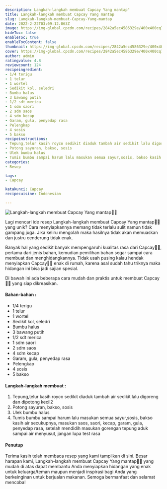 ```yaml
---
description: Langkah-langkah membuat Capcay Yang mantap"
title: Langkah-langkah membuat Capcay Yang mantap
slug: Langkah-langkah-membuat-Capcay-Yang-mantap
date: 2022-2-22T03:09:12.063Z
image: https://img-global.cpcdn.com/recipes/2842a5ec4586329e/400x400cq70/photo.jpg
hideToc: false
enableToc: true
enableTocContent: false
thumbnail: https://img-global.cpcdn.com/recipes/2842a5ec4586329e/400x400cq70/photo.jpg
cover: https://img-global.cpcdn.com/recipes/2842a5ec4586329e/400x400cq70/photo.jpg
author: admin
ratingvalue: 4.8
reviewcount: 124
recipeingredient:
- 1/4 terigu
- 1 telur
- 1 wortel
- Sedikit kol, seledri
- Bumbu halus
- 3 bawang putih
- 1/2 sdt merica
- 1 sdm saori
- 2 sdm saos
- 4 sdm kecap
- Garam, gula, penyedap rasa
- Pelengkap
- 4 sosis
- 5 bakso
recipeinstructions:
- Tepung,telur kasih royco sedikit diaduk tambah air sedikit lalu digoreng dan dipotong kecil2
- Potong sayuran, bakso, sosis
- Ulek bumbu halus
- Tumis bumbu sampai harum lalu masukan semua sayur,sosis, bakso kasih air secukupnya, masukan saos, saori, kecap, garam, gula, penyedap rasa, setelah mendidih masukan gorengan tepung aduk sampai air menyusut, jangan lupa test rasa
categories:
- Resep

tags:
- Capcay

katakunci: Capcay
recipecuisine: Indonesian

---
```


![Langkah-langkah membuat Capcay Yang mantap👩‍🍳](https://img-global.cpcdn.com/recipes/2842a5ec4586329e/400x400cq70/photo.jpg)

Lagi mencari ide resep Langkah-langkah membuat Capcay Yang mantap👩‍🍳 yang unik? Cara menyiapkannya memang tidak terlalu sulit namun tidak gampang juga. Jika keliru mengolah maka hasilnya tidak akan memuaskan dan justru cenderung tidak enak.

Banyak hal yang sedikit banyak mempengaruhi kualitas rasa dari Capcay👩‍🍳, pertama dari jenis bahan, kemudian pemilihan bahan segar sampai cara membuat dan menghidangkannya. Tidak usah pusing kalau hendak menyiapkan Capcay👩‍🍳 enak di rumah, karena asal sudah tahu triknya maka hidangan ini bisa jadi sajian spesial.

Di bawah ini ada beberapa cara mudah dan praktis untuk membuat Capcay👩‍🍳 yang siap dikreasikan.

<!--inarticleads1-->

#### Bahan-bahan :

- 1/4 terigu
- 1 telur
- 1 wortel
- Sedikit kol, seledri
- Bumbu halus
- 3 bawang putih
- 1/2 sdt merica
- 1 sdm saori
- 2 sdm saos
- 4 sdm kecap
- Garam, gula, penyedap rasa
- Pelengkap
- 4 sosis
- 5 bakso

<!--inarticleads2-->

#### Langkah-langkah membuat :

1. Tepung,telur kasih royco sedikit diaduk tambah air sedikit lalu digoreng dan dipotong kecil2
1. Potong sayuran, bakso, sosis
1. Ulek bumbu halus
1. Tumis bumbu sampai harum lalu masukan semua sayur,sosis, bakso kasih air secukupnya, masukan saos, saori, kecap, garam, gula, penyedap rasa, setelah mendidih masukan gorengan tepung aduk sampai air menyusut, jangan lupa test rasa

#### Penutup

Terima kasih telah membaca resep yang kami tampilkan di sini. Besar harapan kami, Langkah-langkah membuat Capcay Yang mantap👩‍🍳 yang mudah di atas dapat membantu Anda menyiapkan hidangan yang enak untuk keluarga/teman maupun menjadi inspirasi bagi Anda yang berkeinginan untuk berjualan makanan. Semoga bermanfaat dan selamat mencoba!